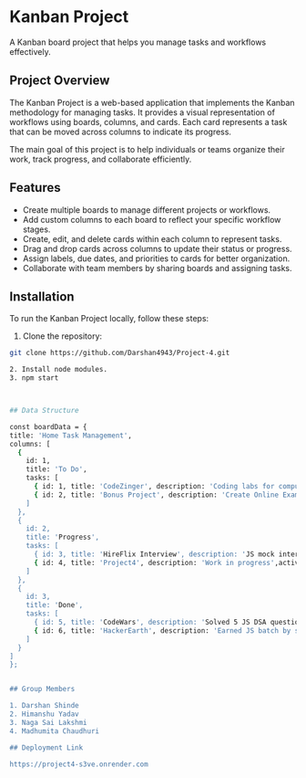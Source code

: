 # Kanban Project

A Kanban board project that helps you manage tasks and workflows effectively.


## Project Overview

The Kanban Project is a web-based application that implements the Kanban methodology for managing tasks. It provides a visual representation of workflows using boards, columns, and cards. Each card represents a task that can be moved across columns to indicate its progress.

The main goal of this project is to help individuals or teams organize their work, track progress, and collaborate efficiently.

## Features

- Create multiple boards to manage different projects or workflows.
- Add custom columns to each board to reflect your specific workflow stages.
- Create, edit, and delete cards within each column to represent tasks.
- Drag and drop cards across columns to update their status or progress.
- Assign labels, due dates, and priorities to cards for better organization.
- Collaborate with team members by sharing boards and assigning tasks.


## Installation

To run the Kanban Project locally, follow these steps:

1. Clone the repository:

  ```bash
  git clone https://github.com/Darshan4943/Project-4.git

2. Install node modules.
3. npm start

 

## Data Structure

const boardData = {
  title: 'Home Task Management',
  columns: [
    {
      id: 1,
      title: 'To Do',
      tasks: [
        { id: 1, title: 'CodeZinger', description: 'Coding labs for computer science students' ,activity:'good looking'},
        { id: 2, title: 'Bonus Project', description: 'Create Online Exam Portal',activity:'good looking }
      ]
    },
    {
      id: 2,
      title: 'Progress',
      tasks: [
        { id: 3, title: 'HireFlix Interview', description: 'JS mock interview',activity:'good looking },
        { id: 4, title: 'Project4', description: 'Work in progress',activity:'good looking }
      ]
    },
    {
      id: 3,
      title: 'Done',
      tasks: [
        { id: 5, title: 'CodeWars', description: 'Solved 5 JS DSA questions',activity:'good looking },
        { id: 6, title: 'HackerEarth', description: 'Earned JS batch by solving DSA questions' ,activity:'good looking}
      ]
    }
  ]
};


## Group Members

1. Darshan Shinde
2. Himanshu Yadav
3. Naga Sai Lakshmi
4. Madhumita Chaudhuri

## Deployment Link

https://project4-s3ve.onrender.com

